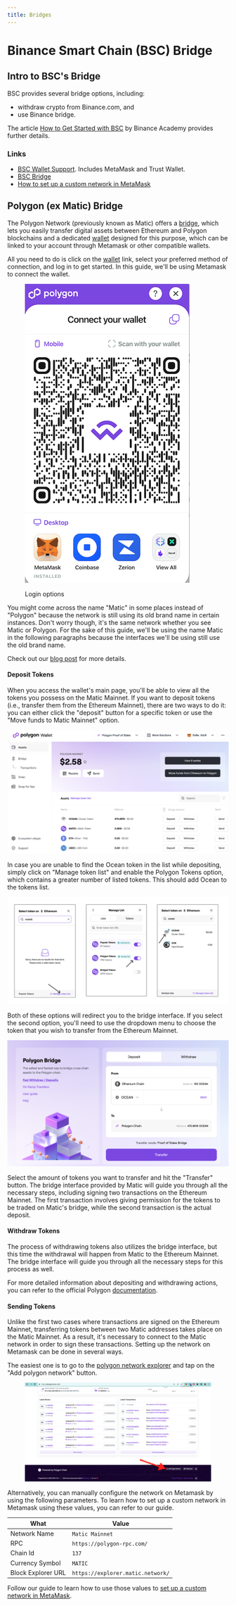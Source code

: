 ```yaml
---
title: Bridges
---
```


# Binance Smart Chain (BSC) Bridge

## Intro to BSC's Bridge

BSC provides several bridge options, including:

* withdraw crypto from Binance.com, and
* use Binance bridge.

The article [How to Get Started with BSC](https://academy.binance.com/en/articles/how-to-get-started-with-binance-smart-chain-bsc) by Binance Academy provides further details.

### Links

* [BSC Wallet Support](https://docs.binance.org/wallets/bsc-wallets.html). Includes MetaMask and Trust Wallet.
* [BSC Bridge](https://www.bnbchain.org/en/bridge)
* [How to set up a custom network in MetaMask](../../orientation/metamask-setup.md#set-up-custom-network)

## Polygon (ex Matic) Bridge

The Polygon Network (previously known as Matic) offers a [bridge](https://wallet.polygon.technology/bridge/), which lets you easily transfer digital assets between Ethereum and Polygon blockchains and a dedicated [wallet](https://wallet.polygon.technology/) designed for this purpose, which can be linked to your account through Metamask or other compatible wallets.

All you need to do is click on the [wallet](https://wallet.polygon.technology/) link, select your preferred method of connection, and log in to get started. In this guide, we'll be using Metamask to connect the wallet.

<figure><img src="../../.gitbook/assets/polygon-login.png" alt="Polygon login options"><figcaption><p>Login options</p></figcaption></figure>

You might come across the name "Matic" in some places instead of "Polygon" because the network is still using its old brand name in certain instances. Don't worry though, it's the same network whether you see Matic or Polygon. For the sake of this guide, we'll be using the name Matic in the following paragraphs because the interfaces we'll be using still use the old brand name.

Check out our [blog post](https://blog.oceanprotocol.com/ocean-on-polygon-network-8abad19cbf47) for more details.

#### Deposit Tokens

When you access the wallet's main page, you'll be able to view all the tokens you possess on the Matic Mainnet. If you want to deposit tokens (i.e., transfer them from the Ethereum Mainnet), there are two ways to do it: you can either click the "deposit" button for a specific token or use the "Move funds to Matic Mainnet" option.

![Main wallet page](../../.gitbook/assets/polygon-wallet-page.png)

In case you are unable to find the Ocean token in the list while depositing, simply click on "Manage token list" and enable the Polygon Tokens option, which contains a greater number of listed tokens. This should add Ocean to the tokens list.

![Ocean on Matic](../../.gitbook/assets/polygon-ocean.png)

Both of these options will redirect you to the bridge interface. If you select the second option, you'll need to use the dropdown menu to choose the token that you wish to transfer from the Ethereum Mainnet.

![Bridge interface](../../.gitbook/assets/polygon-bridge.png)

Select the amount of tokens you want to transfer and hit the "Transfer" button. The bridge interface provided by Matic will guide you through all the necessary steps, including signing two transactions on the Ethereum Mainnet. The first transaction involves giving permission for the tokens to be traded on Matic's bridge, while the second transaction is the actual deposit.

#### Withdraw Tokens

The process of withdrawing tokens also utilizes the bridge interface, but this time the withdrawal will happen from Matic to the Ethereum Mainnet. The bridge interface will guide you through all the necessary steps for this process as well.

For more detailed information about depositing and withdrawing actions, you can refer to the official Polygon [documentation](https://wiki.polygon.technology/docs/develop/ethereum-polygon/plasma/eth/).

#### Sending Tokens

Unlike the first two cases where transactions are signed on the Ethereum Mainnet, transferring tokens between two Matic addresses takes place on the Matic Mainnet. As a result, it's necessary to connect to the Matic network in order to sign these transactions. Setting up the network on Metamask can be done in several ways.

The easiest one is to go to the [polygon network explorer](https://polygonscan.com/) and tap on the "Add polygon network" button.

<figure><img src="../../.gitbook/assets/polygon-explorer.png" alt=""><figcaption></figcaption></figure>

Alternatively, you can manually configure the network on Metamask by using the following parameters. To learn how to set up a custom network in Metamask using these values, you can refer to our guide.

| What               | Value                             |
| ------------------ | --------------------------------- |
| Network Name       | `Matic Mainnet`                   |
| RPC                | `https://polygon-rpc.com/`        |
| Chain Id           | `137`                             |
| Currency Symbol    | `MATIC`                           |
| Block Explorer URL | `https://explorer.matic.network/` |


Follow our guide to learn how to use those values to [set up a custom network in MetaMask](../orientation/metamask-setup.md#set-up-custom-network).
